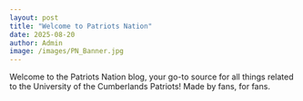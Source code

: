 ```yaml
---
layout: post
title: "Welcome to Patriots Nation"
date: 2025-08-20
author: Admin
image: /images/PN_Banner.jpg
---
```


Welcome to the Patriots Nation blog, your go-to source for all things related to the University of the Cumberlands Patriots! Made by fans, for fans.